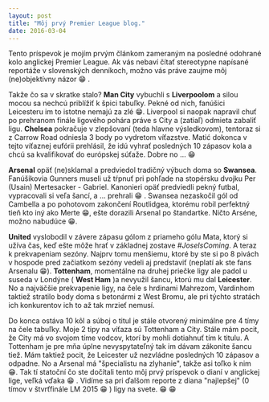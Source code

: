 ```yaml
---
layout: post
title: "Môj prvý Premier League blog."
date: 2016-03-04
---
```


Tento príspevok je mojím prvým článkom zameraným na posledné odohrané kolo anglickej Premier League. Ak vás nebaví čítať stereotypne napísané reportáže v slovenských denníkoch, možno vás práve zaujme môj (ne)objektívny názor :grin: .

Takže čo sa v skratke stalo? 
 **Man City**  vybuchli s **Liverpoolom** a silou mocou sa nechcú priblížiť k špici tabuľky. Pekné od nich, fanúšici Leicesteru im to istotne nemajú za zlé :grin:. Liverpool si naopak napravil chuť po prehranom finále ligového pohára práve s City a (zatiaľ) odmieta zabaliť ligu. **Chelsea** pokračuje v zlepšovaní (teda hlavne výsledkovom), tentoraz si z Carrow Road odniesla 3 body po vydretom víťazstve. Matić dokonca v tejto víťaznej eufórii prehlásil, že idú vyhrať posledných 10 zápasov kola a chcú sa kvalifikovať do európskej súťaže. Dobre no ... :grin: 

**Arsenal** opäť (ne)sklamal a predviedol tradičný výbuch doma so **Swansea**. Fanúšikovia Gunners museli už tŕpnuť pri pohľade na stopérsku dvojku Per (Usain) Mertesacker  - Gabriel. Kanonieri opäť predviedli pekný futbal, vypracovali si veľa šancí, a ... prehrali :grin: . Swansea nezaskočil gól od Cambella a po pohotovom zakončení Routlidgea, ktorému robil perfektný tieň kto iný ako Merte :grin:, ešte dorazili Arsenal po štandartke. Ničto Arséne, možno nabudúce :grin:.

**United** vyslobodil v závere zápasu gólom z priameho gólu Mata, ktorý si užíva čas, keď ešte môže hrať v základnej zostave _#JoseIsComing_. A teraz k prekvapeniam sezóny. Najprv tomu menšiemu, ktoré by ste si po 8 pivách v hospode pred začiatkom sezóny vedeli aj predstaviť (neplatí ak ste fans Arsenalu :grin:). **Tottenham**, momentálne na druhej priečke ligy ale padol u suseda v Londýne ( **West Ham** )a nevyužil šancu, ktorú mu dal **Leicester**. No a najväčšie prekvapenie ligy, na čele s hrdinami Mahrezom, Vardinhom taktiež stratilo body doma s betonármi z West Bromu, ale pri týchto stratách ich konkurentov ich to až tak mrzieť nemusí. 

Do konca ostáva 10 kôl a súboj o titul je stále otvorený minimálne pre 4 tímy na čele tabuľky. Moje 2 tipy na víťaza sú Tottenham a City. Stále mám pocit, že City má vo svojom tíme vodcov, ktorí by mohli dotiahnuť tím k titulu. A Tottenham je pre mňa úplne nevyspytateľný tak im dávam zákonite šancu tiež. Mám taktiež pocit, že Leicester už nezvládne posledných 10 zápasov a odpadne. No a Arsenal má "špecialistu na zlyhanie", takže asi toľko k nim :grin:. Tak tí statoční čo ste dočítali tento môj prvý príspevok o dianí v anglickej lige, veľká vďaka :grin: . Vidíme sa pri ďalšom reporte z diana "najlepšej" (0 tímov v štvrťfinále LM 2015 :grin: ) ligy na svete. :grin:  :grin:

			
<!-- {% youtube RXy9FTogf7M %} -->

